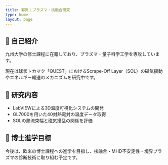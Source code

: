 ```yaml
---
title: 郭隽｜プラズマ・核融合研究
type: home
layout: page
---
```


## 🧪 自己紹介

九州大学の修士課程に在籍しており、プラズマ・量子科学工学を専攻しています。

現在は球状トカマク「QUEST」におけるScrape-Off Layer（SOL）の磁気揺動やエネルギー輸送のメカニズムを研究中です。

## 🔭 研究内容

- LabVIEWによる3D温度可視化システムの開発  
- GL7000を用いた40対熱電対の温度データ取得  
- SOLの熱流束幅と磁気擾乱の関係を評価

## 🎯 博士進学目標

今後は、欧米の博士課程への進学を目指し、核融合・MHD不安定性・境界プラズマの診断技術に取り組む予定です。
